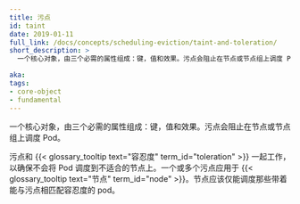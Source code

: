 ```yaml
---
title: 污点
id: taint
date: 2019-01-11
full_link: /docs/concepts/scheduling-eviction/taint-and-toleration/
short_description: >
  一个核心对象，由三个必需的属性组成：键，值和效果。污点会阻止在节点或节点组上调度 Pod。

aka:
tags:
- core-object
- fundamental
---
```

 一个核心对象，由三个必需的属性组成：键，值和效果。污点会阻止在节点或节点组上调度 Pod。
 
<!--
---
title: Taint
id: taint
date: 2019-01-11
full_link: /docs/concepts/scheduling-eviction/taint-and-toleration/
short_description: >
  A core object consisting of three required properties: key, value, and effect. Taints prevent the scheduling of pods on nodes or node groups.

aka:
tags:
- core-object
- fundamental
---
 A core object consisting of three required properties: key, value, and effect. Taints prevent the scheduling of pods on nodes or node groups.
-->

<!--more-->

<!--
Taints and {{< glossary_tooltip text="tolerations" term_id="toleration" >}} work together to ensure that pods are not scheduled onto inappropriate nodes. One or more taints are applied to a {{< glossary_tooltip text="node" term_id="node" >}}. A node should only schedule a pod with the matching tolerations for the configured taints.
-->

污点和 {{< glossary_tooltip text="容忍度" term_id="toleration" >}} 一起工作，以确保不会将 Pod 调度到不适合的节点上。一个或多个污点应用于 {{< glossary_tooltip text="节点" term_id="node" >}}。节点应该仅能调度那些带着能与污点相匹配容忍度的 pod。